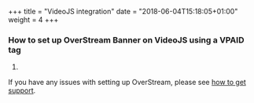 +++
title = "VideoJS integration"
date = "2018-06-04T15:18:05+01:00"
weight = 4
+++

### How to set up OverStream Banner on VideoJS using a VPAID tag

1.


If you have any issues with setting up OverStream, please see [how to get support](/how-to-get-support/).
